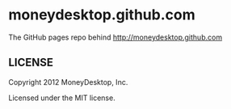 # moneydesktop.github.com

The GitHub pages repo behind http://moneydesktop.github.com

## LICENSE

Copyright 2012 MoneyDesktop, Inc.

Licensed under the MIT license.
